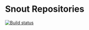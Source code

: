 # Snout Repositories

[![Build status][badge-build-image]][badge-build-link]

[badge-build-image]: https://img.shields.io/github/workflow/status/snout-router/repos/CI?style=for-the-badge
[badge-build-link]: https://github.com/snout-router/repos/actions/workflows/ci.yml

<!-- - On the "Settings" page (https://github.com/snout-router/repos/settings):
  - Disable the "Wikis" feature
  - Disable the "Projects" feature
  - Enable "Automatically delete head branches" under the "Merge button" section
- On the "Manage access" page (https://github.com/snout-router/repos/settings/access):
  - Add the `snout-router/dependabot-reviewers` team with the "Maintain" role
- In the "About" section of the repo:
  - Set the repo description and URL
  - Disable "Packages" and "Environments" -->
